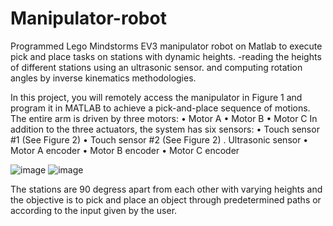 # Manipulator-robot
Programmed Lego Mindstorms EV3 manipulator robot on Matlab to execute pick and place tasks on stations with dynamic heights. -reading the heights of different stations using an ultrasonic sensor. and computing rotation angles by inverse kinematics methodologies.


In this project, you will remotely access the manipulator in Figure 1 and program it in MATLAB to achieve a pick-and-place sequence of motions. The entire arm is driven by three motors: 
• Motor A 
• Motor B 
• Motor C 
In addition to the three actuators, the system has six sensors: 
• Touch sensor #1 (See Figure 2) 
• Touch sensor #2 (See Figure 2) 
. Ultrasonic sensor 
• Motor A encoder 
• Motor B encoder 
• Motor C encoder

![image](https://user-images.githubusercontent.com/105450259/217799935-35b560b5-7f5b-4db3-837b-c05cb96f604e.png)
![image](https://user-images.githubusercontent.com/105450259/217800028-052eb703-96cf-43f3-b054-d619bf98a4b1.png)


The stations are 90 degress apart from each other with varying heights and the objective is to pick and place an object through predetermined paths or according to the input given by the user.
